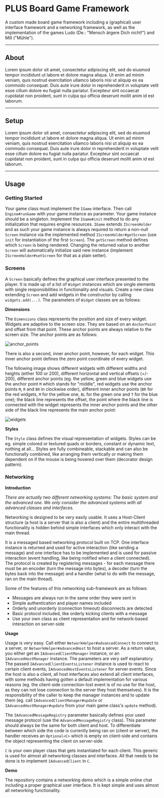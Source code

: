 # PLUS Board Game Framework

A custom made board game framework including a (graphical) user interface framework and a networking framework, as well as the implementation of the games Ludo (De.: "Mensch ärgere Dich nicht!") and Mill ("Mühle").

---

## About

Lorem ipsum dolor sit amet, consectetur adipiscing elit, sed do eiusmod tempor incididunt ut labore et dolore magna aliqua. Ut enim ad minim veniam, quis nostrud exercitation ullamco laboris nisi ut aliquip ex ea commodo consequat. Duis aute irure dolor in reprehenderit in voluptate velit esse cillum dolore eu fugiat nulla pariatur. Excepteur sint occaecat cupidatat non proident, sunt in culpa qui officia deserunt mollit anim id est laborum.

---

## Setup

Lorem ipsum dolor sit amet, consectetur adipiscing elit, sed do eiusmod tempor incididunt ut labore et dolore magna aliqua. Ut enim ad minim veniam, quis nostrud exercitation ullamco laboris nisi ut aliquip ex ea commodo consequat. Duis aute irure dolor in reprehenderit in voluptate velit esse cillum dolore eu fugiat nulla pariatur. Excepteur sint occaecat cupidatat non proident, sunt in culpa qui officia deserunt mollit anim id est laborum.

---

## Usage

### Getting Started

Your game class must implement the `IGame` interface. Then call `Engine#runGame` with your game instance as parameter. Your game instance should be a singleton. Implement the `IGame#init` method to do any initialization that requires engine resources. `IGame` extends `IScreenHolder` and as such your game instance is always required to return a non-null `Screen` instance via the implemented method `IScreenHolder#getScreen` (use `init` for instantiation of the first `Screen`). The `getScreen` method defines which `Screen` is being rendered. Changing the returned value to another `Screen` will automatically initialize said new instance (implement `IScreenHolder#setScreen` for that as a plain setter).

### Screens

A `Screen` basically defines the graphical user interface presented to the player. It is made up of a list of `Widget` instances which are single elements with single responsibilities in functionality and visuals. Create a new class extending `Screen` and add widgets in the constructor by calling `widgets.add(...)`. The parameters of `Widget` classes are as follows:

**Dimensions**

The `Dimensions` class represents the position and size of every widget. Widgets are adaptive to the screen size. They are based on an `AnchorPoint` and offset from that point. These anchor points are always relative to the screen size. The anchor points are as follows:

![anchor_points](https://user-images.githubusercontent.com/41904979/152374529-2b61b445-87bd-4bc0-bb0f-062d4cbd3870.png)

There is also a second, inner anchor point, however, for each widget. This inner anchor point defines the zero point coordinate of every widget.

The following image shows different widgets with different widths and heights (either 100 or 200), different horizontal and vertical offsets (+/- 200), different anchor points (eg. the yellow, green and blue widgets use the anchor point `M` which stands for "middle", red widgets use the anchor points `M`, `R` and `BR` in clockwise order), different inner anchor points (`BR` for the red widgets, `M` for the yellow one, `BL` for the green one and `T` for the blue one); the black line represents the offset, the point where the black line is connected with the widget represents the inner anchor points and the other side of the black line represents the main anchor point:

![widgets](https://user-images.githubusercontent.com/41904979/152374578-31287968-5e59-457d-96aa-68587c044d0a.png)

**Styles**

The `Style` class defines the visual representation of widgets. Styles can be eg. simple colored or textured quads or borders, constant or dynamic text, nothing at all... Styles are fully combineable, stackable and can also be functionally combined, like arranging them vertically or making them dependent on if the mouse is being hovered over them (decorator design pattern).

### Networking

**Introduction**

*There are actually two different networking systems: The basic system and the advanced one. We only consider the advanced systems with all advanced classes and interfaces.*

Networking is designed to be very easily usable. It uses a Host-Client structure (a host is a server that is also a client) and the entire multithreaded functionality is hidden behind simple interfaces which only interact with the main thread.

It is a messaged based networking protocol built on TCP. One interface instance is returned and used for active interaction (like sending a message) and one interface has to be implemented and is used for passive interaction (event handling, like being notified when a client connected). The protocol is created by registering messages - for each message there must be an encoder (turn the message into bytes), a decoder (turn the bytes back into the message) and a handler (what to do with the message, ran on the main thread).

Some of the features of this networking sub-framework are as follows:
- Messages are always run in the same order they were sent in
- Simple authentication and player names included
- Orderly and unorderly (connection timeout) disconnects are detected
- Basic protocol included, like orderly kicking clients with a message
- Use your own class as client representation and for network-based interaction on server-side

**Usage**

Usage is very easy. Call either `NetworkHelper#advancedConnect` to connect to a server, or `NetworkHelper#advancedHost` to host a server. As a return value, you either get an `IAdvancedClientManager` instance, or an `IAdvancedHostManager` instance. The parameters are very self explanatory. The passed `IAdvancedClientEventsListener` instance is used to react to certain client events, `IAdvancedHostEventsListener` for server events. Since the host is also a client, all host interfaces also extend all client interfaces, with some methods having gotten a default implementation for various reasons (eg. the client-side connection-lost event is of no use for the host, as they can not lose connection to the server they host themselves). It is the responsibility of the caller to keep the manager instances and to update them (eg. call `IAdvancedClientManager#update` or `IAdvancedHostManager#update` from your main game class's `update` method).

The `IAdvancedMessageRegistry` parameter basically defines your used message protocol (use the `AdvancedMessageRegistry` class). This parameter should always be the same for both client and host. To differentiate between which side the code is currently being ran on (client or server), the handler receives an `Optional<C>` which is empty on client-side and contains the object representing the client on server-side.

`C` is your own player class that gets instantiated for each client. This generic is used for almost all networking classes and interfaces. All that needs to be done is to implement `IAdvancedClient` in `C`.

**Demo**

The repository contains a networking demo which is a simple online chat including a proper graphical user interface. It is kept simple and uses almost all networking functionality.
